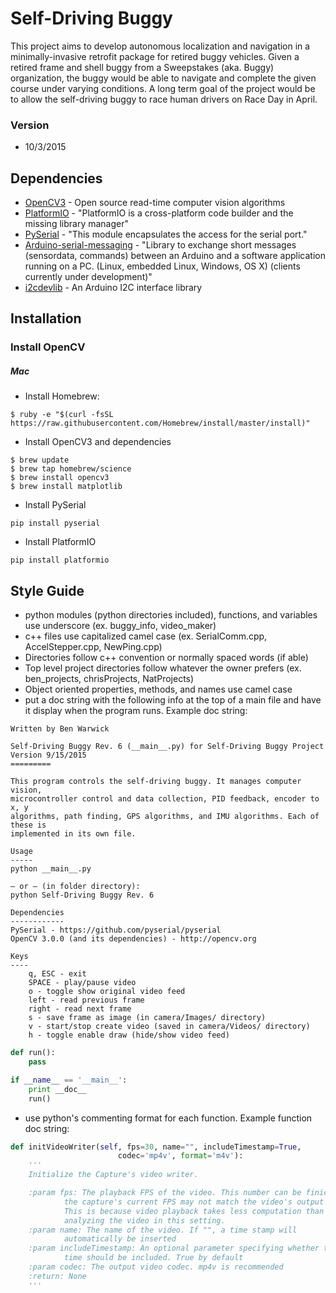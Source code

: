 # Self-Driving Buggy
This project aims to develop autonomous localization and navigation in a minimally-invasive retrofit package for retired buggy vehicles. Given a retired frame and shell buggy from a Sweepstakes (aka. Buggy) organization, the buggy would be able to navigate and complete the given course under varying conditions. A long term goal of the project would be to allow the self-driving buggy to race human drivers on Race Day in April.

### Version
- 10/3/2015

## Dependencies
* [OpenCV3](http://opencv.org) - Open source read-time computer vision algorithms
* [PlatformIO](http://platformio.org) - "PlatformIO is a cross-platform code builder and the missing library manager"
* [PySerial](https://github.com/pyserial/pyserial) - "This module encapsulates the access for the serial port."
* [Arduino-serial-messaging](https://github.com/jeroendoggen/Arduino-serial-messaging) - "Library to exchange short messages (sensordata, commands) between an Arduino and a software application running on a PC. (Linux, embedded Linux, Windows, OS X) (clients currently under development)"
* [i2cdevlib](http://www.i2cdevlib.com/) - An Arduino I2C interface library

## Installation
### Install OpenCV
##### Mac
- Install Homebrew:
```
$ ruby -e "$(curl -fsSL https://raw.githubusercontent.com/Homebrew/install/master/install)"
```
- Install OpenCV3 and dependencies
```
$ brew update
$ brew tap homebrew/science
$ brew install opencv3
$ brew install matplotlib
```
- Install PySerial
```
pip install pyserial
```
- Install PlatformIO
```
pip install platformio
```

## Style Guide
- python modules (python directories included), functions, and variables use underscore (ex. buggy_info, video_maker)
- c++ files use capitalized camel case (ex. SerialComm.cpp, AccelStepper.cpp, NewPing.cpp)
- Directories follow c++ convention or normally spaced words (if able)
- Top level project directories follow whatever the owner prefers (ex. ben_projects, chrisProjects, NatProjects)
- Object oriented properties, methods, and names use camel case
- put a doc string with the following info at the top of a main file and have it display when the program runs. Example doc string:
```
Written by Ben Warwick

Self-Driving Buggy Rev. 6 (__main__.py) for Self-Driving Buggy Project
Version 9/15/2015
=========

This program controls the self-driving buggy. It manages computer vision,
microcontroller control and data collection, PID feedback, encoder to x, y
algorithms, path finding, GPS algorithms, and IMU algorithms. Each of these is
implemented in its own file.

Usage
-----
python __main__.py

– or – (in folder directory):
python Self-Driving Buggy Rev. 6

Dependencies
------------
PySerial - https://github.com/pyserial/pyserial
OpenCV 3.0.0 (and its dependencies) - http://opencv.org

Keys
----
    q, ESC - exit
    SPACE - play/pause video
    o - toggle show original video feed
    left - read previous frame
    right - read next frame
    s - save frame as image (in camera/Images/ directory)
    v - start/stop create video (saved in camera/Videos/ directory)
    h - toggle enable draw (hide/show video feed)
```

```python
def run():
    pass

if __name__ == '__main__':
    print __doc__
    run()
```
- use python's commenting format for each function. Example function doc string:
```python
def initVideoWriter(self, fps=30, name="", includeTimestamp=True,
                        codec='mp4v', format='m4v'):
    '''
    Initialize the Capture's video writer.

    :param fps: The playback FPS of the video. This number can be finicky as
            the capture's current FPS may not match the video's output FPS.
            This is because video playback takes less computation than
            analyzing the video in this setting.
    :param name: The name of the video. If "", a time stamp will
            automatically be inserted
    :param includeTimestamp: An optional parameter specifying whether the
            time should be included. True by default
    :param codec: The output video codec. mp4v is recommended
    :return: None
    '''
```






